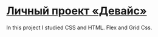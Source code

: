 # [Личный проект «Девайс»](https://bravenrl.github.io/device/)

In this project I studied CSS and HTML. Flex and Grid Css.
